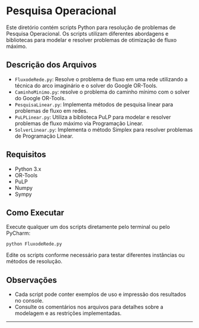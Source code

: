 # Pesquisa Operacional

Este diretório contém scripts Python para resolução de problemas de Pesquisa Operacional. Os scripts utilizam diferentes abordagens e bibliotecas para modelar e resolver problemas de otimização de fluxo máximo.

## Descrição dos Arquivos

- `FluxodeRede.py`: Resolve o problema de fluxo em uma rede utilizando a técnica do arco imaginário e o solver do Google OR-Tools.
- `CaminhoMinimo.py`: resolve o problema do caminho mínimo com o solver do Google OR-Tools.
- `PesquisaLinear.py`: Implementa métodos de pesquisa linear para problemas de fluxo em redes.
- `PuLPLinear.py`: Utiliza a biblioteca PuLP para modelar e resolver problemas de fluxo máximo via Programação Linear.
- `SolverLinear.py`: Implementa o método Simplex para resolver problemas de Programação Linear.

## Requisitos

- Python 3.x
- OR-Tools
- PuLP
- Numpy
- Sympy

## Como Executar

Execute qualquer um dos scripts diretamente pelo terminal ou pelo PyCharm:

```
python FluxodeRede.py
```

Edite os scripts conforme necessário para testar diferentes instâncias ou métodos de resolução.

## Observações

- Cada script pode conter exemplos de uso e impressão dos resultados no console.
- Consulte os comentários nos arquivos para detalhes sobre a modelagem e as restrições implementadas.

---
